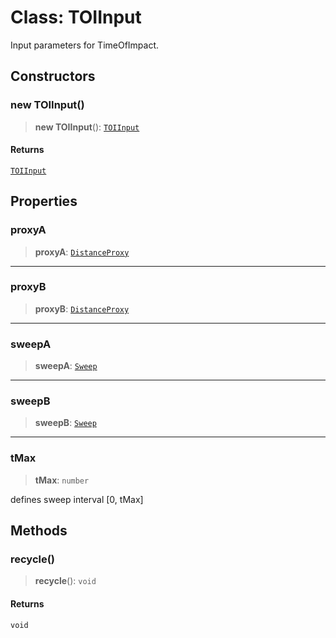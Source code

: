 # Class: TOIInput

Input parameters for TimeOfImpact.

## Constructors

### new TOIInput()

> **new TOIInput**(): [`TOIInput`](TOIInput)

#### Returns

[`TOIInput`](TOIInput)

## Properties

### proxyA

> **proxyA**: [`DistanceProxy`](DistanceProxy)

***

### proxyB

> **proxyB**: [`DistanceProxy`](DistanceProxy)

***

### sweepA

> **sweepA**: [`Sweep`](Sweep)

***

### sweepB

> **sweepB**: [`Sweep`](Sweep)

***

### tMax

> **tMax**: `number`

defines sweep interval [0, tMax]

## Methods

### recycle()

> **recycle**(): `void`

#### Returns

`void`
